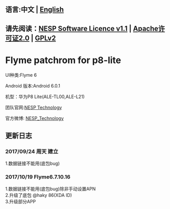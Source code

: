 ## 语言:中文 | [English](./README_EN.md)
## 请先阅读：[NESP Software Licence v1.1](./NESL.md) | [Apache许可证2.0](./Apache.md) | [GPLv2](./GPL.md)

# Flyme patchrom for p8-lite

UI种类:Flyme 6

Android 版本:Android 6.0.1

机型：华为P8 Lite(ALE-TL00,ALE-L21)

团队官网:[NESP Technology](http://nesp.1g7.net)

官方微博: [NESP_Technology](http://weibo.com/NESPtechnology)

## 更新日志 
### 2017/09/24 周天 建立 
1.数据链接不能用(底包bug)
### 2017/10/19 Flyme6.7.10.16
1.数据链接不能用(底包bug)除非手动设置APN  
2.升级了底包 @haky 86(XDA ID)   
3.升级部分APP
